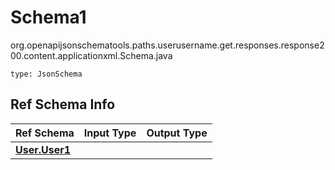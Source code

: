 # Schema1
org.openapijsonschematools.paths.userusername.get.responses.response200.content.applicationxml.Schema.java
```
type: JsonSchema
```

## Ref Schema Info
Ref Schema | Input Type | Output Type
---------- | ---------- | -----------
[**User.User1**](../../../../../../../../components/schemas/User.md) |  | 
